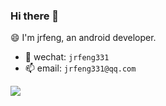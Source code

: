 ### Hi there 👋

😄 I'm jrfeng, an android developer. 

- 💬 wechat: `jrfeng331`
- 📫 email: `jrfeng331@qq.com`

![](https://github-readme-stats.vercel.app/api?username=jrfeng)
